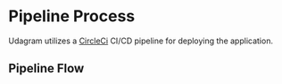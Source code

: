 # Pipeline Process
Udagram utilizes a [CircleCi](https://circleci.com/) CI/CD pipeline for deploying the application.

## Pipeline Flow
